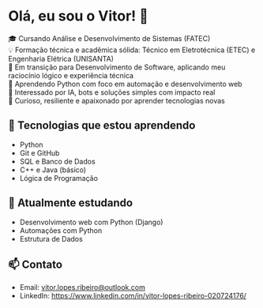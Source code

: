 # Olá, eu sou o Vitor! 👋

🎓 Cursando Análise e Desenvolvimento de Sistemas (FATEC)  
💡 Formação técnica e acadêmica sólida: Técnico em Eletrotécnica (ETEC) e Engenharia Elétrica (UNISANTA)  
🔁 Em transição para Desenvolvimento de Software, aplicando meu raciocínio lógico e experiência técnica  
🐍 Aprendendo Python com foco em automação e desenvolvimento web  
🤖 Interessado por IA, bots e soluções simples com impacto real  
🧠 Curioso, resiliente e apaixonado por aprender tecnologias novas

## 🚀 Tecnologias que estou aprendendo
- Python
- Git e GitHub
- SQL e Banco de Dados
- C++ e Java (básico)
- Lógica de Programação

## 🌱 Atualmente estudando
- Desenvolvimento web com Python (Django)
- Automações com Python
- Estrutura de Dados

## 📫 Contato
- Email: vitor.lopes.ribeiro@outlook.com  
- LinkedIn: https://www.linkedin.com/in/vitor-lopes-ribeiro-020724176/
